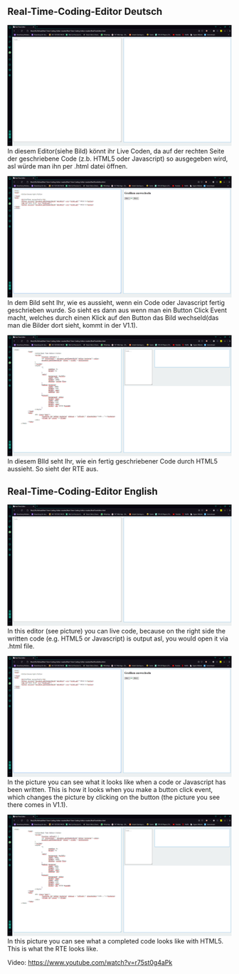 ## Real-Time-Coding-Editor Deutsch


![Editor](img/Editor.png)
In diesem Editor(siehe Bild) könnt ihr Live Coden, da auf der rechten Seite der geschriebene Code (z.b. HTML5 oder Javascript) so ausgegeben wird, asl würde man ihn per .html datei öffnen.

![Editor+Code](img/Editor+Code.png)
In dem Bild seht Ihr, wie es aussieht, wenn ein Code oder Javascript fertig geschrieben wurde. So sieht es dann aus wenn man ein Button Click Event macht, welches durch einen Klick auf den Button das Bild wechseld(das man die Bilder dort sieht, kommt in der V1.1).

![Editor+html](img/Editor+html.png)
In diesem BIld seht Ihr, wie ein fertig geschriebener Code durch HTML5 aussieht. So sieht der RTE aus.


## Real-Time-Coding-Editor English


![Editor](img/Editor.png)
In this editor (see picture) you can live code, because on the right side the written code (e.g. HTML5 or Javascript) is output asl, you would open it via .html file.

![Editor+Code](img/Editor+Code.png)
In the picture you can see what it looks like when a code or Javascript has been written. This is how it looks when you make a button click event, which changes the picture by clicking on the button (the picture you see there comes in V1.1).

![Editor+html](img/Editor+html.png)
In this picture you can see what a completed code looks like with HTML5. This is what the RTE looks like.

Video: https://www.youtube.com/watch?v=r75st0g4aPk
